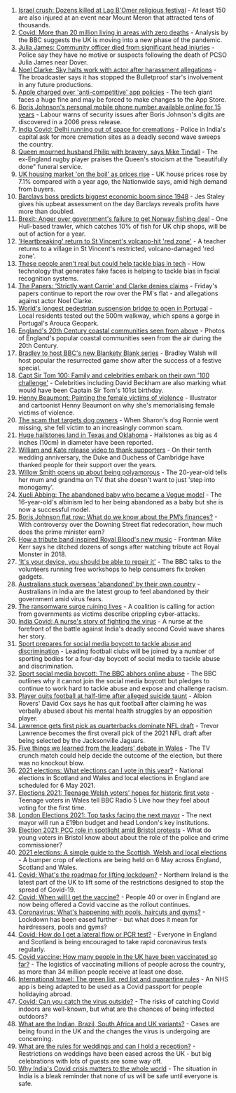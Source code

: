 1. [Israel crush: Dozens killed at Lag B'Omer religious festival](https://www.bbc.co.uk/news/world-middle-east-56938657) - At least 150 are also injured at an event near Mount Meron that attracted tens of thousands.
2. [Covid: More than 20 million living in areas with zero deaths](https://www.bbc.co.uk/news/health-56923757) - Analysis by the BBC suggests the UK is moving into a new phase of the pandemic.
3. [Julia James: Community officer died from significant head injuries](https://www.bbc.co.uk/news/uk-england-kent-56940075) - Police say they have no motive or suspects following the death of PCSO Julia James near Dover.
4. [Noel Clarke: Sky halts work with actor after harassment allegations](https://www.bbc.co.uk/news/entertainment-arts-56940444) - The broadcaster says it has stopped the Bulletproof star's involvement in any future productions.
5. [Apple charged over 'anti-competitive' app policies](https://www.bbc.co.uk/news/technology-56941173) - The tech giant faces a huge fine and may be forced to make changes to the App Store.
6. [Boris Johnson's personal mobile phone number available online for 15 years](https://www.bbc.co.uk/news/uk-politics-56937889) - Labour warns of security issues after Boris Johnson's digits are discovered in a 2006 press release.
7. [India Covid: Delhi running out of space for cremations](https://www.bbc.co.uk/news/world-asia-india-56939011) - Police in India's capital ask for more cremation sites as a deadly second wave sweeps the country.
8. [Queen mourned husband Philip with bravery, says Mike Tindall](https://www.bbc.co.uk/news/uk-56940874) - The ex-England rugby player praises the Queen's stoicism at the "beautifully done" funeral service.
9. [UK housing market 'on the boil' as prices rise](https://www.bbc.co.uk/news/business-56941162) - UK house prices rose by 7.1% compared with a year ago, the Nationwide says, amid high demand from buyers.
10. [Barclays boss predicts biggest economic boom since 1948](https://www.bbc.co.uk/news/business-56940141) - Jes Staley gives his upbeat assessment on the day Barclays reveals profits have more than doubled.
11. [Brexit: Anger over government's failure to get Norway fishing deal](https://www.bbc.co.uk/news/uk-politics-56940914) - One Hull-based trawler, which catches 10% of fish for UK chip shops, will be out of action for a year.
12. ['Heartbreaking' return to St Vincent's volcano-hit 'red zone'](https://www.bbc.co.uk/news/world-56934596) - A teacher returns to a village in St Vincent's restricted, volcano-damaged 'red zone'.
13. [These people aren't real but could help tackle bias in tech](https://www.bbc.co.uk/news/stories-56895935) - How technology that generates fake faces is helping to tackle bias in facial recognition systems.
14. [The Papers: 'Strictly want Carrie' and Clarke denies claims](https://www.bbc.co.uk/news/blogs-the-papers-56938107) - Friday's papers continue to report the row over the PM's flat - and allegations against actor Noel Clarke.
15. [World's longest pedestrian suspension bridge to open in Portugal](https://www.bbc.co.uk/news/world-europe-56938388) - Local residents tested out the 500m walkway, which spans a gorge in Portugal's Arouca Geopark.
16. [England's 20th Century coastal communities seen from above](https://www.bbc.co.uk/news/in-pictures-56929622) - Photos of England's popular coastal communities seen from the air during the 20th Century.
17. [Bradley to host BBC's new Blankety Blank series](https://www.bbc.co.uk/news/entertainment-arts-56929381) - Bradley Walsh will host popular the resurrected game show after the success of a festive special.
18. [Capt Sir Tom 100: Family and celebrities embark on their own '100 challenge'](https://www.bbc.co.uk/news/uk-england-beds-bucks-herts-56935334) - Celebrities including David Beckham are also marking what would have been Captain Sir Tom's 101st birthday.
19. [Henny Beaumont: Painting the female victims of violence](https://www.bbc.co.uk/news/uk-england-london-56907932) - Illustrator and cartoonist Henny Beaumont on why she's memorialising female victims of violence.
20. [The scam that targets dog owners](https://www.bbc.co.uk/news/uk-56922473) - When Sharon's dog Ronnie went missing, she fell victim to an increasingly common scam.
21. [Huge hailstones land in Texas and Oklahoma](https://www.bbc.co.uk/news/world-us-canada-56936198) - Hailstones as big as 4 inches (10cm) in diameter have been reported.
22. [William and Kate release video to thank supporters](https://www.bbc.co.uk/news/uk-56928583) - On their tenth wedding anniversary, the Duke and Duchess of Cambridge have thanked people for their support over the years.
23. [Willow Smith opens up about being polyamorous](https://www.bbc.co.uk/news/newsbeat-56852099) - The 20-year-old tells her mum and grandma on TV that she doesn't want to just 'step into monogamy'.
24. [Xueli Abbing: The abandoned baby who became a Vogue model](https://www.bbc.co.uk/news/world-asia-china-56464881) - The 16-year-old's albinism led to her being abandoned as a baby but she is now a successful model.
25. [Boris Johnson flat row: What do we know about the PM’s finances?](https://www.bbc.co.uk/news/uk-politics-56928610) - With controversy over the Downing Street flat redecoration, how much does the prime minister earn?
26. [How a tribute band inspired Royal Blood's new music](https://www.bbc.co.uk/news/entertainment-arts-56920871) - Frontman Mike Kerr says he ditched dozens of songs after watching tribute act Royal Monster in 2018.
27. ['It's your device, you should be able to repair it'](https://www.bbc.co.uk/news/business-56799069) - The BBC talks to the volunteers running free workshops to help consumers fix broken gadgets.
28. [Australians stuck overseas 'abandoned' by their own country](https://www.bbc.co.uk/news/world-australia-56924188) - Australians in India are the latest group to feel abandoned by their government amid virus fears.
29. [The ransomware surge ruining lives](https://www.bbc.co.uk/news/technology-56933733) - A coalition is calling for action from governments as victims describe crippling cyber-attacks.
30. [India Covid: A nurse's story of fighting the virus](https://www.bbc.co.uk/news/world-asia-india-56926119) - A nurse at the forefront of the battle against India's deadly second Covid wave shares her story.
31. [Sport prepares for social media boycott to tackle abuse and discrimination](https://www.bbc.co.uk/sport/56936797) - Leading football clubs will be joined by a number of sporting bodies for a four-day boycott of social media to tackle abuse and discrimination.
32. [Sport social media boycott: The BBC abhors online abuse](https://www.bbc.co.uk/sport/56942511) - The BBC outlines why it cannot join the social media boycott but pledges to continue to work hard to tackle abuse and expose and challenge racism.
33. [Player quits football at half-time after alleged suicide taunt](https://www.bbc.co.uk/sport/football/56940793) - Albion Rovers' David Cox says he has quit football after claiming he was verbally abused about his mental health struggles by an opposition player.
34. [Lawrence gets first pick as quarterbacks dominate NFL draft](https://www.bbc.co.uk/sport/american-football/56938720) - Trevor Lawrence becomes the first overall pick of the 2021 NFL draft after being selected by the Jacksonville Jaguars.
35. [Five things we learned from the leaders' debate in Wales](https://www.bbc.co.uk/news/uk-wales-politics-56937381) - The TV crunch match could help decide the outcome of the election, but there was no knockout blow.
36. [2021 elections: What elections can I vote in this year?](https://www.bbc.co.uk/news/56129210) - National elections in Scotland and Wales and local elections in England are scheduled for 6 May 2021.
37. [Elections 2021: Teenage Welsh voters' hopes for historic first vote](https://www.bbc.co.uk/news/uk-politics-56908323) - Teenage voters in Wales tell BBC Radio 5 Live how they feel about voting for the first time.
38. [London Elections 2021: Top tasks facing the next mayor](https://www.bbc.co.uk/news/uk-england-london-56748541) - The next mayor will run a £19bn budget and head London's key institutions.
39. [Election 2021: PCC role in spotlight amid Bristol protests](https://www.bbc.co.uk/news/uk-england-bristol-56833152) - What do young voters in Bristol know about about the role of the police and crime commissioner?
40. [2021 elections: A simple guide to the Scottish, Welsh and local elections](https://www.bbc.co.uk/news/uk-politics-56286643) - A bumper crop of elections are being held on 6 May across England, Scotland and Wales.
41. [Covid: What's the roadmap for lifting lockdown?](https://www.bbc.co.uk/news/explainers-52530518) - Northern Ireland is the latest part of the UK to lift some of the restrictions designed to stop the spread of Covid-19.
42. [Covid: When will I get the vaccine?](https://www.bbc.co.uk/news/health-55045639) - People 40 or over in England are now being offered a Covid vaccine as the rollout continues.
43. [Coronavirus: What's happening with pools, haircuts and gyms?](https://www.bbc.co.uk/news/explainers-53349989) - Lockdown has been eased further - but what does it mean for hairdressers, pools and gyms?
44. [Covid: How do I get a lateral flow or PCR test?](https://www.bbc.co.uk/news/health-51943612) - Everyone in England and Scotland is being encouraged to take rapid coronavirus tests regularly.
45. [Covid vaccine: How many people in the UK have been vaccinated so far?](https://www.bbc.co.uk/news/health-55274833) - The logistics of vaccinating millions of people across the country, as more than 34 million people receive at least one dose.
46. [International travel: The green list, red list and quarantine rules](https://www.bbc.co.uk/news/explainers-52544307) - An NHS app is being adapted to be used as a Covid passport for people holidaying abroad.
47. [Covid: Can you catch the virus outside?](https://www.bbc.co.uk/news/explainers-55680305) - The risks of catching Covid indoors are well-known, but what are the chances of being infected outdoors?
48. [What are the Indian, Brazil, South Africa and UK variants?](https://www.bbc.co.uk/news/health-55659820) - Cases are being found in the UK and the changes the virus is undergoing are concerning.
49. [What are the rules for weddings and can I hold a reception?](https://www.bbc.co.uk/news/explainers-52811509) - Restrictions on weddings have been eased across the UK - but big celebrations with lots of guests are some way off.
50. [Why India's Covid crisis matters to the whole world](https://www.bbc.co.uk/news/world-asia-india-56907007) - The situation in India is a bleak reminder that none of us will be safe until everyone is safe.
